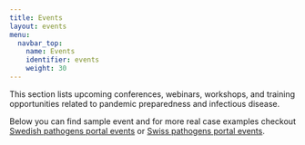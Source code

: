 ```yaml
---
title: Events
layout: events
menu:
  navbar_top:
    name: Events
    identifier: events
    weight: 30
---
```


This section lists upcoming conferences, webinars, workshops, and training opportunities related to pandemic preparedness and infectious disease.

Below you can find sample event and for more real case examples checkout <a target="_blank" href="https://www.pathogens.se/events/">Swedish pathogens portal events</a> or <a target="_blank" href="https://pathogensportal.ch/events/">Swiss pathogens portal events</a>.
